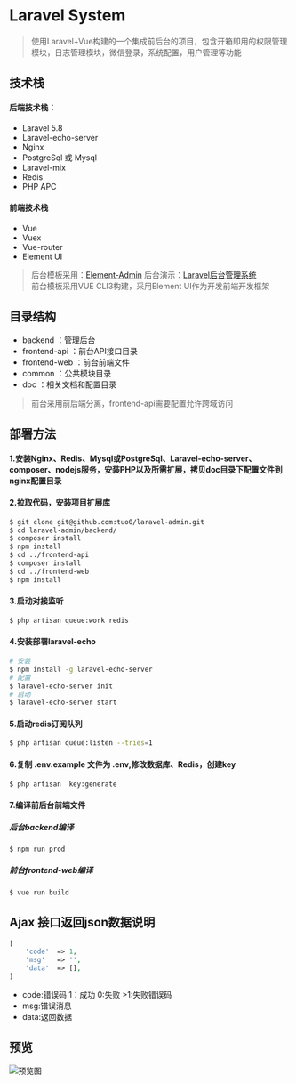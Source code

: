 # Laravel System
> 使用Laravel+Vue构建的一个集成前后台的项目，包含开箱即用的权限管理模块，日志管理模块，微信登录，系统配置，用户管理等功能

技术栈
----

#### 后端技术栈：

* Laravel       5.8
* Laravel-echo-server
* Nginx
* PostgreSql 或 Mysql
* Laravel-mix
* Redis
* PHP APC

#### 前端技术栈

* Vue      
* Vuex
* Vue-router
* Element UI

> 后台模板采用：[Element-Admin](https://github.com/PanJiaChen/vue-admin-template/)   后台演示：[Laravel后台管理系统](http://www.tuo0.com)  
> 前台模板采用VUE CLI3构建，采用Element UI作为开发前端开发框架

目录结构
---------
* backend       ：管理后台
* frontend-api  ：前台API接口目录
* frontend-web  ：前台前端文件
* common        ：公共模块目录
* doc           ：相关文档和配置目录

> 前台采用前后端分离，frontend-api需要配置允许跨域访问

部署方法
-------
#### 1.安装Nginx、Redis、Mysql或PostgreSql、Laravel-echo-server、composer、nodejs服务，安装PHP以及所需扩展，拷贝doc目录下配置文件到nginx配置目录
#### 2.拉取代码，安装项目扩展库
```bash
$ git clone git@github.com:tuo0/laravel-admin.git
$ cd laravel-admin/backend/
$ composer install
$ npm install
$ cd ../frontend-api
$ composer install
$ cd ../frontend-web
$ npm install
```

#### 3.启动对接监听
```bash
$ php artisan queue:work redis
```

#### 4.安装部署laravel-echo
```bash
# 安装
$ npm install -g laravel-echo-server
# 配置
$ laravel-echo-server init
# 启动
$ laravel-echo-server start
```

#### 5.启动redis订阅队列
```bash
$ php artisan queue:listen --tries=1
```

#### 6.复制 .env.example 文件为 .env,修改数据库、Redis，创建key
```bash
$ php artisan  key:generate
```

#### 7.编译前后台前端文件

##### 后台backend编译
```bash
$ npm run prod
```

##### 前台frontend-web编译
```bash
$ vue run build
```

Ajax 接口返回json数据说明
-----------------------
```php
[
    'code'  => 1,
    'msg'   => '',
    'data'  => [],
]
```
* code:错误码  1：成功  0:失败 >1:失败错误码
* msg:错误消息
* data:返回数据 

预览
----
![预览图](https://raw.githubusercontent.com/tuo0/laravel-admin/master/doc/images/index.png)

